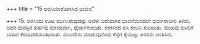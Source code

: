 +++
title = "15 ಅರಸಿಯಾರೋಗಿಸಿದ ಭಾವವ"

+++
15. ಅರಸಿಯು ಊಟ ಮುಗಿಸಿರುವುದನ್ನು ಅವಳು ಬರುವಾಗಿನ ಭಾವನೆಯಿಂದಲೇ ಧರ್ಮರಾಜನು ತಿಳಿದು, ಅವನ ಮನಸ್ಸಿನ ಹರ್ಷವು ಮಾಯವಾಗಿ, ಧೈರ್ಯಗುಂದಿತು. ಕಂಗಳಿಂದ ಬಿಸಿ ಕಂಬನಿ ಸುರಿಯಿತು. ಮುಖವು ಬಿಸಿಲಿಗೆ ಬಾಡಿದ ಕೆಂದಾವರೆಯಂತಾಯಿತು. ಮುಂದೇನು ಮಾಡುವುದೆಂದು ಕೆನ್ನೆಗೆ ಕೈಯಿಟ್ಟು ಅರಸನು ಚಿಂತಿಸಿದ.